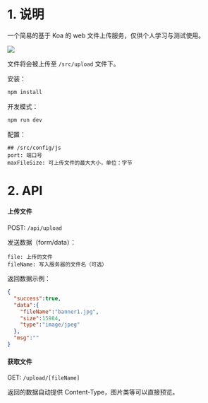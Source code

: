 # 1. 说明

一个简易的基于 Koa 的 web 文件上传服务，仅供个人学习与测试使用。

![](http://study.esunr.xyz/1580650377267.jpg)

文件将会被上传至 `/src/upload` 文件下。

安装：

```sh
npm install
```

开发模式：

```sh
npm run dev
```

配置：

```
## /src/config/js
port: 端口号
maxFileSize: 可上传文件的最大大小，单位：字节
```

# 2. API

#### 上传文件

POST: `/api/upload` 

发送数据（form/data）：

```
file: 上传的文件
fileName: 写入服务器的文件名（可选）
```

返回数据示例：

```json
{ 
  "success":true,
  "data":{
    "fileName":"banner1.jpg",
    "size":15984,
    "type":"image/jpeg"
  },
  "msg":""
}
```

#### 获取文件

GET: `/upload/[fileName]`

返回的数据自动提供 Content-Type，图片类等可以直接预览。